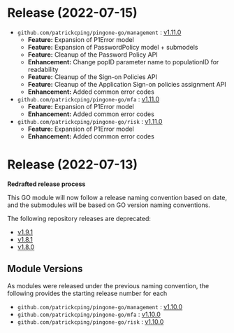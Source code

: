 # Release (2022-07-15)

* `github.com/patrickcping/pingone-go/management` : [v1.11.0](./management/CHANGELOG.md)
    * **Feature:** Expansion of P1Error model
    * **Feature:** Expansion of PasswordPolicy model + submodels
    * **Feature:** Cleanup of the Password Policy API
    * **Enhancement:** Change popID parameter name to populationID for readability
    * **Feature:** Cleanup of the Sign-on Policies API
    * **Feature:** Cleanup of the Application Sign-on policies assignment API
    * **Enhancement:** Added common error codes
* `github.com/patrickcping/pingone-go/mfa` : [v1.11.0](./mfa/CHANGELOG.md)
    * **Feature:** Expansion of P1Error model
    * **Enhancement:** Added common error codes
* `github.com/patrickcping/pingone-go/risk` : [v1.11.0](./risk/CHANGELOG.md)
    * **Feature:** Expansion of P1Error model
    * **Enhancement:** Added common error codes

# Release (2022-07-13)

**Redrafted release process**

This GO module will now follow a release naming convention based on date, and the submodules will be based on GO version naming conventions.

The following repository releases are deprecated:

* [v1.9.1](https://github.com/patrickcping/pingone-go/releases/tag/v1.9.1)
* [v1.8.1](https://github.com/patrickcping/pingone-go/releases/tag/v1.8.1)
* [v1.8.0](https://github.com/patrickcping/pingone-go/releases/tag/v1.8.0)

## Module Versions

As modules were released under the previous naming convention, the following provides the starting release number for each

* `github.com/patrickcping/pingone-go/management` : [v1.10.0](./management/CHANGELOG.md)
* `github.com/patrickcping/pingone-go/mfa` : [v1.10.0](./mfa/CHANGELOG.md)
* `github.com/patrickcping/pingone-go/risk` : [v1.10.0](./risk/CHANGELOG.md)